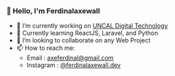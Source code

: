 ### 👋 Hello, I'm Ferdinalaxewall

- 🔭 I’m currently working on [UNCAL Digital Technology](https://www.uncal-dt.com)
- 🌱 Currently learning ReactJS, Laravel, and Python
- 👯 I’m looking to collaborate on any Web Project
- 📫 How to reach me: 
     -  Email : axeferdinal@gmail.com
     -  Instagram : [@ferdinalaxewall.dev](https://instagram.com/ferdinalaxewall.dev)

